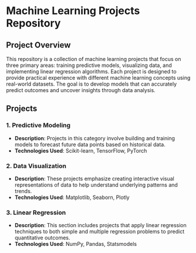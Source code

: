 # Machine Learning Projects Repository

## Project Overview

This repository is a collection of machine learning projects that focus on three primary areas: training predictive models, visualizing data, and implementing linear regression algorithms. Each project is designed to provide practical experience with different machine learning concepts using real-world datasets. The goal is to develop models that can accurately predict outcomes and uncover insights through data analysis.

## Projects

### 1. Predictive Modeling
- **Description**: Projects in this category involve building and training models to forecast future data points based on historical data.
- **Technologies Used**: Scikit-learn, TensorFlow, PyTorch

### 2. Data Visualization
- **Description**: These projects emphasize creating interactive visual representations of data to help understand underlying patterns and trends.
- **Technologies Used**: Matplotlib, Seaborn, Plotly

### 3. Linear Regression
- **Description**: This section includes projects that apply linear regression techniques to both simple and multiple regression problems to predict quantitative outcomes.
- **Technologies Used**: NumPy, Pandas, Statsmodels
